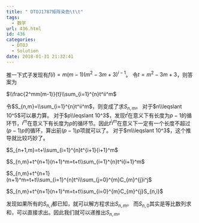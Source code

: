 ```yaml
---
title: " DTOJ1787矩阵染色\t\t"
tags:
  - 数学
url: 436.html
id: 436
categories:
  - DTOJ
  - Solution
date: 2018-01-31 21:32:41
---
```


推一下式子发现有$f(i)=m(m-1)(m^2-3m+3)^{i-1}$。 令$t=m^2-3m+3$，则答案为

$\\frac{2^mm(m-1)}{t}\\sum_{i=1}^{n}t^ii^m$

令$S_{n,m}=\\sum_{i=1}^{n}t^ii^m$，则变成了求$S_{n,m}$。 对于$n\\leqslant 10^5$可以暴力算。 对于$p\\leqslant 10^3$，发现$t^i$在$%p$意义下有长度为$p-1$的循环节，$i^m$在$%p$意义下有长度为$p$的循环节。因此$t^ii^m$在$%p$意义下一定有一个长度不超过$(p-1)p$的循环，算出前$(p-1)p$项就可以了。 对于$m\\leqslant 10^3$，这个推导就比较巧妙了。

$S_{n+1,m}=t+\\sum_{i=1}^{n}t^{i+1}{i+1}^m$

$S_{n,m}+t^{n+1}(n+1)^m=t+t\\sum_{i=1}^{n}t^i{i+1}^m$

$S_{n,m}+t^{n+1}(n+1)^m=t+t\\sum_{i=1}^{n}t^i\\sum_{j=0}^{m}C_{m}^{j}i^j$

$S_{n,m}+t^{n+1}(n+1)^m=t+t\\sum_{i=0}^{m}C_{m}^{j}S_{n,i}$

发现如果所有的$S_{n,i}$都已知，就可以解方程求出$S_{n,m}$。 而$S_{n,0}$其实是等比数列求和，可以直接求出。因此我们就可以递推出$S_{n,m}$。
